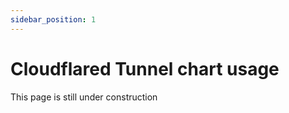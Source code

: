 ```yaml
---
sidebar_position: 1
---
```


# Cloudflared Tunnel chart usage

This page is still under construction
